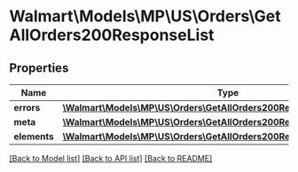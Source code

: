 # Walmart\Models\MP\US\Orders\GetAllOrders200ResponseList

## Properties

Name | Type | Description | Notes
------------ | ------------- | ------------- | -------------
**errors** | [**\Walmart\Models\MP\US\Orders\GetAllOrders200ResponseListErrorsInner[]**](GetAllOrders200ResponseListErrorsInner.md) |  | [optional]
**meta** | [**\Walmart\Models\MP\US\Orders\GetAllOrders200ResponseListMeta**](GetAllOrders200ResponseListMeta.md) |  |
**elements** | [**\Walmart\Models\MP\US\Orders\GetAllOrders200ResponseListElements**](GetAllOrders200ResponseListElements.md) |  |


[[Back to Model list]](./) [[Back to API list]](../../../../../README.md#supported-apis) [[Back to README]](../../../../../README.md)
